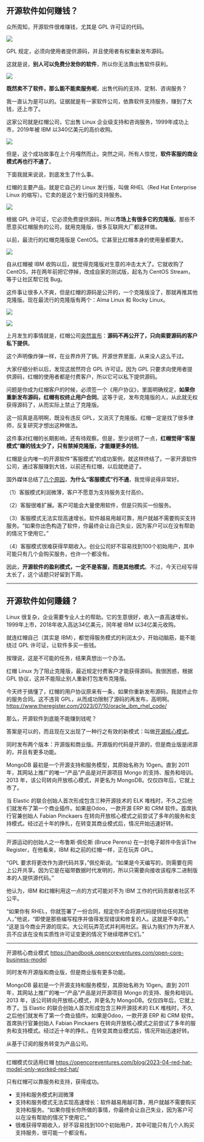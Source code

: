 ## 开源软件如何赚钱？

众所周知，开源软件很难赚钱，尤其是 GPL 许可证的代码。

![](https://cdn.beekka.com/blogimg/asset/202307/bg2023071602.webp)

GPL 规定，必须向使用者提供源码，并且使用者有权重新发布源码。

这就是说，**别人可以免费分发你的软件**，所以你无法靠出售软件获利。

![](https://cdn.beekka.com/blogimg/asset/202307/bg2023071706.webp)

**既然卖不了软件，那么能不能卖服务呢**，出售代码的支持、定制、咨询服务？

我一直认为是可以的。证据就是有一家软件公司，依靠软件支持服务，赚到了大钱，还上市了。

这家公司就是红帽公司，它出售 Linux 企业级支持和咨询服务，1999年成功上市，2019年被 IBM 以340亿美元的高价收购。

![](https://cdn.beekka.com/blogimg/asset/202307/bg2023071603.webp)

但是，这个成功故事在上个月嘎然而止。突然之间，所有人惊觉，**软件客服的商业模式再也行不通了**。

下面我就来说说，到底发生了什么事。

红帽的主要产品，就是它自己的 Linux 发行版，叫做 RHEL（Red Hat Enterprise Linux 的缩写）。它卖的是这个发行版的支持服务。

![](https://cdn.beekka.com/blogimg/asset/202307/bg2023071707.webp)

根据 GPL 许可证，它必须免费提供源码，所以**市场上有很多它的克隆版**。那些不愿意买红帽服务的公司，就用克隆版，很多互联网大厂都这样做。

以前，最流行的红帽克隆版是 CentOS。它甚至比红帽本身的使用量都要大。

![](https://cdn.beekka.com/blogimg/asset/202307/bg2023071708.webp)

自从红帽被 IBM 收购以后，就觉得克隆版对生意的冲击太大了。它就收购了 CentOS，并在两年前把它停掉，改成自家的测试版，起名为 CentOS Stream，等于让社区帮它找 Bug。

这件事让很多人不爽，但是红帽的源码是公开的，一个克隆版没了，那就再推其他克隆版。现在最流行的克隆版有两个：Alma Linux 和 Rocky Linux。

![](https://cdn.beekka.com/blogimg/asset/202307/bg2023071710.webp)

![](https://cdn.beekka.com/blogimg/asset/202307/bg2023071711.webp)

上月发生的事情就是，红帽公司[突然宣布](https://www.redhat.com/en/blog/furthering-evolution-centos-stream)：**源码不再公开了，只向索要源码的客户私下提供**。

这个声明像炸弹一样，在业界炸开了锅。开源世界里面，从来没人这么干过。

大家仔细分析以后，发现这居然符合 GPL 许可证。因为 GPL 只要求向使用者提供源码，红帽的使用者都是付费客户，所以它可以私下提供源码。

问题是你成为红帽客户的时候，必须签一个《用户协议》，里面明确规定，**如果你重新发布源码，红帽有权终止用户合同**。这等于说，发布克隆版的人，从此就无权获得源码了，从而实际上禁止了克隆版。

这一招真是高明啊，既没有违反 GPL，又消灭了克隆版。红帽一定是找了很多律师，反复研究才想出这种做法。

这件事对红帽的长期影响，还有待观察。但是，至少说明了一点，**红帽觉得“客服模式”赚的钱太少了，只有禁掉克隆版，才能赚更多的钱**。

红帽是业内唯一的开源软件“客服模式”的成功案例，就这样终结了。一家开源软件公司，通过客服赚到大钱，以前还有红帽，以后就绝迹了。

国外媒体总结了[几个原因](https://opencoreventures.com/blog/2023-04-red-hat-model-only-worked-red-hat/)，**为什么“客服模式”行不通**，我觉得说得非常好。

（1）客服模式利润微薄，客户不愿意为支持服务支付高价。

（2）客服很难扩展。客户可能会大量使用软件，但是只购买一份服务。

（3）客服模式无法实现高速增长。软件越易用越可靠，用户就越不需要购买支持服务。“如果你出色构造了软件，你最终会让自己失业，因为客户可以在没有帮助的情况下使用它。”

（4）客服模式很难获得早期收入。创业公司好不容易找到100个初始用户，其中可能只有几个会购买服务，也许一个都没有。

因此，**开源软件的盈利模式，一定不是客服，而是其他模式**。不过，今天已经写得太长了，这个话题只好留到下周。

---

## 开源软件如何賺錢？

Linux 很复杂，企业需要专业人士的帮助。它的生意很好，收入一直高速增长。1999年上市，2018年收入高达34亿美元，同年被 IBM 以34亿美元收购。


就连红帽自己（其实是 IBM），都觉得服务模式的利润太少，开始动脑筋，能不能绕过 GPL 许可证，让软件多买一些钱。

按理说，这是不可能的任务，结果真想出一个办法。

红帽 Linux 为了阻止克隆版，最近规定付费客户才能获得源码。我很困惑，根据 GPL 协议，这并不能阻止别人重新打包发布克隆版。

今天终于搞懂了，红帽的用户协议原来有一条，如果你重新发布源码，我就终止你的服务合同。这不违背 GPL，从而成功限制了源码的再发布，高明啊。https://www.theregister.com/2023/07/10/oracle_ibm_rhel_code/

那么，开源软件到底能不能赚到钱呢？

答案是可以的，而且现在又出现了一种行之有效的新模式：叫做[开源核心模式](https://handbook.opencoreventures.com/open-core-business-model)。

同时发布两个版本：开源版和商业版。开源版的代码是开源的，但是商业版是闭源的，并且有更多功能。

MongoDB 最初是一个开源支持和服务模型，其原始名称为 10gen。直到 2011 年，其网站上推广的唯一“产品”产品是对开源项目 Mongo 的支持、服务和培训。2013 年，该公司转向开放核心模式，并更名为 MongoDB。仅仅四年后，它就上市了。

当 Elastic 的联合创始人首次形成包含三种开源技术的 ELK 堆栈时，不久之后他们就发布了第一个商业插件。如果是Odoo，一款开源 ERP 和 CRM 软件。首席执行官兼创始人 Fabian Pinckaers 在转向开放核心模式之前尝试了多年的服务和支持模式。经过近十年的挣扎，在转变其商业模式后，情况开始迅速好转。

---

开源运动的创始人之一布鲁斯·佩伦斯 (Bruce Perens) 在一封电子邮件中告诉The Register，在他看来，IBM 和之前的红帽一样，正在玩弄 GPL。

“GPL 要求将更改作为源代码共享，”佩伦斯说。“如果是今天编写的，则需要在网上公开共享。因为它是在磁带数据时代发明的，所以只需要向接收该程序二进制版本的人提供源代码。”

他认为，IBM 和红帽利用这一点的方式可能对不为 IBM 工作的代码贡献者社区不公平。

“如果你有 RHEL，你就签署了一份合同，规定你不会将源代码提供给任何其他人，”他说，“即使是那些编写程序并值得发现错误和修复的人。这就是不幸的。” “这是当今商业开源的现实。大公司玩弄范式并利用社区。我认为我们作为开发人员不应该在没有实质性许可证变更的情况下继续喂养它们。”

---

开源核心商业模式 https://handbook.opencoreventures.com/open-core-business-model

同时发布开源版和商业版，但是商业版有更多功能。

MongoDB 最初是一个开源支持和服务模型，其原始名称为 10gen。直到 2011 年，其网站上推广的唯一“产品”产品是对开源项目 Mongo 的支持、服务和培训。2013 年，该公司转向开放核心模式，并更名为 MongoDB。仅仅四年后，它就上市了。当 Elastic 的联合创始人首次形成包含三种开源技术的 ELK 堆栈时，不久之后他们就发布了第一个商业插件。如果是Odoo，一款开源 ERP 和 CRM 软件。首席执行官兼创始人 Fabian Pinckaers 在转向开放核心模式之前尝试了多年的服务和支持模式。经过近十年的挣扎，在转变其商业模式后，情况开始迅速好转。

从基于订阅的服务转变为产品公司。

---

红帽模式仅适用红帽 https://opencoreventures.com/blog/2023-04-red-hat-model-only-worked-red-hat/

只有红帽可以靠服务和支持，获得成功。

- 支持和服务模式利润微薄
- 支持和服务模式无法实现高速增长：软件越易用越可靠，用户就越不需要购买支持和服务。“如果你擅长你所做的事情，你最终会让自己失业，因为客户可以在没有帮助的情况下使用它。”
- 很难获得早期收入，好不容易找到100个初始用户，其中可能只有几个人购买支持服务，很可能一个都没有。


